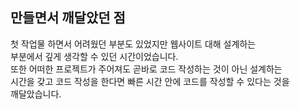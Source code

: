 ## 만들면서 깨달았던 점
첫 작업물 하면서 어려웠던 부분도 있었지만 웹사이트 대해 설계하는<br> 
부분에서 깊게 생각할 수 있던 시간이었습니다.<br> 
또한 어떠한 프로젝트가 주어져도 곧바로 코드 작성하는 것이 아닌 설계하는<br> 
시간을 갖고 코드 작성을 한다면 빠른 시간 안에 코드를 작성할 수 있다는 것을<br> 
깨달았습니다.<br>
